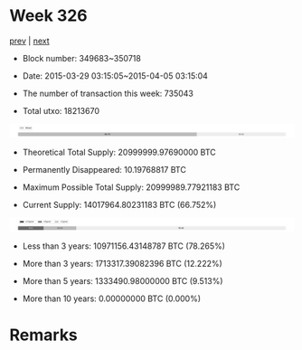 # Week 326

[prev](week0325.md) | [next](week0327.md)

- Block number: 349683~350718

- Date: 2015-03-29 03:15:05~2015-04-05 03:15:04

- The number of transaction this week: 735043

- Total utxo: 18213670

![](../images/mined_week0326.png)

- Theoretical Total Supply: 20999999.97690000 BTC

- Permanently Disappeared: 10.19768817 BTC

- Maximum Possible Total Supply: 20999989.77921183 BTC

- Current Supply: 14017964.80231183 BTC (66.752%)

![](../images/year_week0326.png)


- Less than 3 years: 10971156.43148787 BTC (78.265%)

- More than 3 years: 1713317.39082396 BTC (12.222%)

- More than 5 years: 1333490.98000000 BTC (9.513%)

- More than 10 years: 0.00000000 BTC (0.000%)

# Remarks

